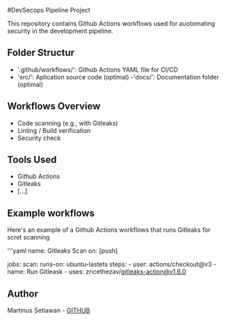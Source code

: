 #DevSecops Pipeline Project


This repository contains Github Actions workflows used for auotomating security in the development pipeline.


## Folder Structur
- '.github/workflows/': Github Actions YAML file for CI/CD
- 'src/': Aplication source code (optimal)
-'docs/': Documentation folder (optimal) 

## Workflows Overview
- Code scanning (e.g., with Gitleaks)
- Linting / Build verification 
- Security check

## Tools Used 
- Github Actions
- Gitleaks
- [...]

## Example workflows

Here's an example of a Github Actions workflows that runs Gitleaks for scret scanning

'''yaml 
name: Gitleaks Scan 
on: [push]


jobs:
	scan:
	  runs-on: ubuntu-lastets
	  steps:
		- user: actions/checkout@v3
		- name: Run Gitleask 
		- uses: zricethezav/gitleaks-action@v1.6.0
		
		
## Author 
Martinus Setiawan - [GITHUB](https://github.com/MartinStwn)
